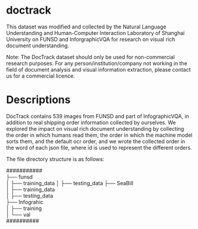 # doctrack

This dataset was modified and collected by the Natural Language Understanding and Human-Computer Interaction Laboratory of Shanghai University on FUNSD and InforgraphicVQA for research on visual rich document understanding.

Note: The DocTrack dataset should only be used for non-commercial research purposes. For any person/institution/company not working in the field of document analysis and visual information extraction, please contact us for a commercial licence.

# Descriptions
DocTrack contains 539 images from FUNSD and part of InfographicVQA, in addition to real shipping order information collected by ourselves. We explored the impact on visual rich document understanding by collecting the order in which humans read them, the order in which the machine model sorts them, and the default ocr order, and we wrote the collected order in the word of each json file, where id is used to represent the different orders.

The file directory structure is as follows:

###########                       
├── funsd                     
│   ├── training_data
│   ├── testing_data
├── SeaBill            
│   ├── training_data                
│   ├── testing_data  
├── Infograhic            
│   ├── training        
│   └── val              
##########
